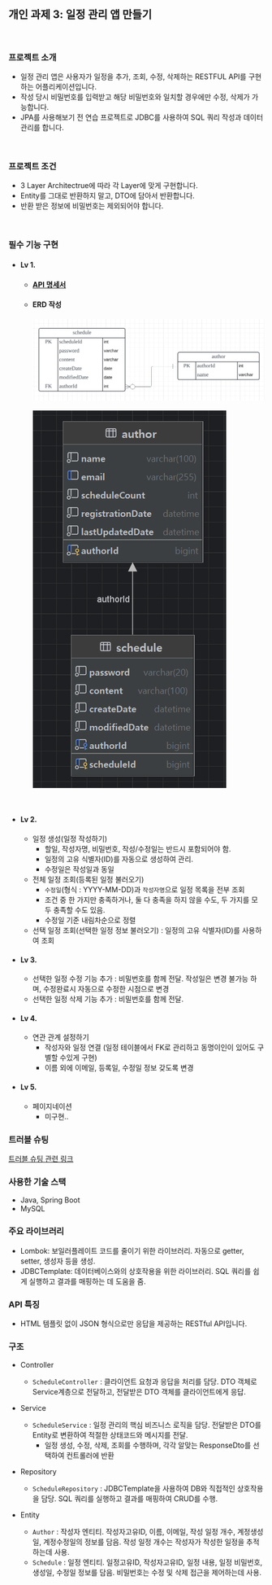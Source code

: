 ## 개인 과제 3: 일정 관리 앱 만들기

<br>

### 프로젝트 소개
- 일정 관리 앱은 사용자가 일정을 추가, 조회, 수정, 삭제하는 RESTFUL API를 구현하는 어플리케이션입니다.
- 작성 당시 비밀번호를 입력받고 해당 비밀번호와 일치할 경우에만 수정, 삭제가 가능합니다.
- JPA를 사용해보기 전 연습 프로젝트로 JDBC를 사용하여 SQL 쿼리 작성과 데이터 관리를 합니다.

<br>

### 프로젝트 조건
- 3 Layer Architectrue에 따라 각 Layer에 맞게 구현합니다.
- Entity를 그대로 반환하지 말고, DTO에 담아서 반환합니다.
- 반환 받은 정보에 비밀번호는 제외되어야 합니다.


<br>

### 필수 기능 구현
- #### Lv 1.
  - #### [API 명세서](https://buttery-caravel-ad6.notion.site/schedule-manager-08ebe8a59bdc4e4bac0ff9b714f524d4?pvs=4)

  - #### ERD 작성
    ![ERD](ERD-1.png)<br><br>
    ![ERD2](ERD-2.png)

<br>

- #### Lv 2.
  - 일정 생성(일정 작성하기)
    - 할일, 작성자명, 비밀번호, 작성/수정일는 반드시 포함되어야 함.
    - 일정의 고유 식별자(ID)를 자동으로 생성하여 관리.
    - 수정일은 작성일과 동일
  - 전체 일정 조회(등록된 일정 불러오기)
    - `수정일`(형식 : YYYY-MM-DD)과 `작성자명`으로 일정 목록을 전부 조회
    - 조건 중 한 가지만 충족하거나, 둘 다 충족을 하지 않을 수도, 두 가지를 모두 충족할 수도 있음.
    - 수정일 기준 내림차순으로 정렬
  - 선택 일정 조회(선택한 일정 정보 불러오기) : 일정의 고유 식별자(ID)를 사용하여 조회
- #### Lv 3. 
  - 선택한 일정 수정 기능 추가 : 비밀번호를 함께 전달. 작성일은 변경 불가능 하며, 수정완료시 자동으로 수정한 시점으로 변경
  - 선택한 일정 삭제 기능 추가 : 비밀번호를 함께 전달.

- #### Lv 4.
  - 연관 관계 설정하기
    - 작성자와 일정 연결 (일정 테이블에서 FK로 관리하고 동명이인이 있어도 구별할 수있게 구현)
    - 이름 외에 이메일, 등록일, 수정일 정보 갖도록 변경

- #### Lv 5.
  - 페이지네이션
    - 미구현..

### 트러블 슈팅
[트러블 슈팅 관련 링크](https://velog.io/@hwk__/%EC%9D%BC%EC%A0%95-%EA%B4%80%EB%A6%AC-%EC%95%B1-%ED%8A%B8%EB%9F%AC%EB%B8%94%EC%8A%88%ED%8C%85)

### 사용한 기술 스택
- Java, Spring Boot
- MySQL

### 주요 라이브러리
- Lombok: 보일러플레이트 코드를 줄이기 위한 라이브러리. 자동으로 getter, setter, 생성자 등을 생성.
- JDBCTemplate: 데이터베이스와의 상호작용을 위한 라이브러리. SQL 쿼리를 쉽게 실행하고 결과를 매핑하는 데 도움을 줌.

### API 특징
- HTML 템플릿 없이 JSON 형식으로만 응답을 제공하는 RESTful API입니다.

### 구조
- Controller
  - `ScheduleController` : 클라이언트 요청과 응답을 처리를 담당. DTO 객체로 Service계층으로 전달하고, 전달받은 DTO 객체를 클라이언트에게 응답.
  
- Service
  - `ScheduleService` : 일정 관리의 핵심 비즈니스 로직을 담당. 전달받은 DTO를 Entity로 변환하여 적절한 상태코드와 메시지를 전달.
    - 일정 생성, 수정, 삭제, 조회를 수행하며, 각각 알맞는 ResponseDto를 선택하여 컨트롤러에 반환
    
- Repository
  - `ScheduleRepository` : JDBCTemplate을 사용하여 DB와 직접적인 상호작용을 담당. SQL 쿼리를 실행하고 결과를 매핑하여 CRUD를 수행.
  
- Entity
  - `Author` : 작성자 엔티티. 작성자고유ID, 이름, 이메일, 작성 일정 개수, 계정생성일, 계정수정일의 정보를 담음. 작성 일정 개수는 작성자가 작성한 일정을 추적하는데 사용.
  - `Schedule` : 일정 엔티티. 일정고유ID, 작성자고유ID, 일정 내용, 일정 비밀번호, 생성일, 수정일 정보를 담음. 비밀번호는 수정 및 삭제 접근을 제어하는데 사용.






















